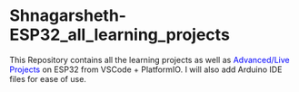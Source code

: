 # Shnagarsheth-ESP32_all_learning_projects
This Repository contains all the learning projects as well as <span style="color:blue"> Advanced/Live Projects </span>  on ESP32 from VSCode + PlatformIO.   I will also add Arduino IDE files for ease of use. 
